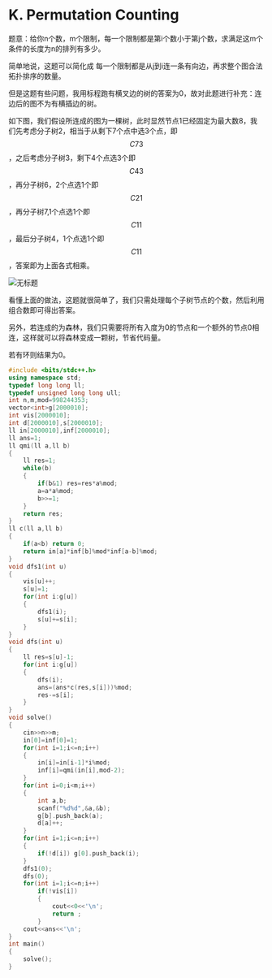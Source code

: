 # K. Permutation Counting

题意：给你n个数，m个限制，每一个限制都是第i个数小于第j个数，求满足这m个条件的长度为n的排列有多少。

简单地说，这题可以简化成 每一个限制都是从j到i连一条有向边，再求整个图合法拓扑排序的数量。

但是这题有些问题，我用标程跑有横叉边的树的答案为0，故对此题进行补充：连边后的图不为有横插边的树。

如下图，我们假设所连成的图为一棵树，此时显然节点1已经固定为最大数8，我们先考虑分子树2，相当于从剩下7个点中选3个点，即$$C73$$，之后考虑分子树3，剩下4个点选3个即$$C43$$，再分子树6，2个点选1个即$$C21$$，再分子树7,1个点选1个即$$C11$$，最后分子树4，1个点选1个即$$C11$$，答案即为上面各式相乘。

![无标题](C:\Users\lenovo\Desktop\无标题.png)

看懂上面的做法，这题就很简单了，我们只需处理每个子树节点的个数，然后利用组合数即可得出答案。

另外，若连成的为森林，我们只需要将所有入度为0的节点和一个额外的节点0相连，这样就可以将森林变成一颗树，节省代码量。

若有环则结果为0。

```c++
#include <bits/stdc++.h>
using namespace std;
typedef long long ll;
typedef unsigned long long ull;
int n,m,mod=998244353;
vector<int>g[2000010];
int vis[2000010];
int d[2000010],s[2000010];
ll in[2000010],inf[2000010];
ll ans=1;
ll qmi(ll a,ll b)
{
    ll res=1;
    while(b)
    {
        if(b&1) res=res*a%mod;
        a=a*a%mod;
        b>>=1;
    }
    return res;
}
ll c(ll a,ll b)
{
    if(a<b) return 0;
    return in[a]*inf[b]%mod*inf[a-b]%mod;
}
void dfs1(int u)
{
    vis[u]++;
    s[u]=1;
    for(int i:g[u])
    {
        dfs1(i);
        s[u]+=s[i];
    }
}
void dfs(int u)
{
    ll res=s[u]-1;
    for(int i:g[u])
    {
        dfs(i);
        ans=(ans*c(res,s[i]))%mod;
        res-=s[i];
    }
}
void solve()
{
    cin>>n>>m;
    in[0]=inf[0]=1;
    for(int i=1;i<=n;i++)
    {
        in[i]=in[i-1]*i%mod;
        inf[i]=qmi(in[i],mod-2);
    }
    for(int i=0;i<m;i++)
    {
        int a,b;
        scanf("%d%d",&a,&b);
        g[b].push_back(a);
        d[a]++;
    }
    for(int i=1;i<=n;i++)
    {
    	if(!d[i]) g[0].push_back(i);
	}
	dfs1(0);
	dfs(0);
    for(int i=1;i<=n;i++)
        if(!vis[i])
        {
            cout<<0<<'\n';
            return ;
        }
    cout<<ans<<'\n';
}
int main()
{
    solve();
}

```


